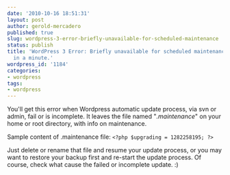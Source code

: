 ```yaml
---
date: '2010-10-16 18:51:31'
layout: post
author: gerold-mercadero
published: true
slug: wordpress-3-error-briefly-unavailable-for-scheduled-maintenance
status: publish
title: 'WordPress 3 Error: Briefly unavailable for scheduled maintenance. Check back
  in a minute.'
wordpress_id: '1184'
categories:
- wordpress
tags:
- wordpress
---
```


You'll get this error when Wordpress automatic update process, via svn or admin, fail or is incomplete.  It leaves the file named "_.maintenance_" on your home or root directory, with info on maintenance.

Sample content of .maintenance file: `<?php $upgrading = 1282258195; ?>`

Just delete or rename that file and resume your update process, or you may want to restore your backup first and re-start the update process.  Of course, check what cause the failed or incomplete update. :)
